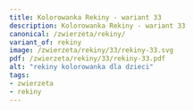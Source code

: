 ```yaml
---
title: Kolorowanka Rekiny - wariant 33
description: Kolorowanka Rekiny - wariant 33
canonical: /zwierzeta/rekiny/
variant_of: rekiny
image: /zwierzeta/rekiny/33/rekiny-33.svg
pdf: /zwierzeta/rekiny/33/rekiny-33.pdf
alt: "rekiny kolorowanka dla dzieci"
tags:
- zwierzeta
- rekiny
---
```

